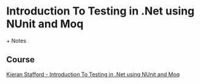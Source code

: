 # Introduction To Testing in .Net using NUnit and Moq
\+ Notes

## Course
[Kieran Stafford - Introduction To Testing in .Net using NUnit and Moq](https://www.youtube.com/watch?v=Oy-Ny1Op6PY "Kieran Stafford - Introduction To Testing in .Net using NUnit and Moq")